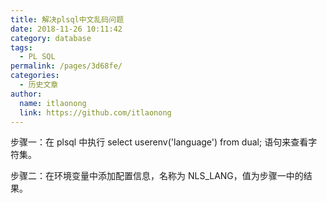 ```yaml
---
title: 解决plsql中文乱码问题
date: 2018-11-26 10:11:42
category: database
tags:
  - PL SQL
permalink: /pages/3d68fe/
categories:
  - 历史文章
author:
  name: itlaonong
  link: https://github.com/itlaonong
---
```


步骤一：在 plsql 中执行 select userenv('language') from dual; 语句来查看字符集。

步骤二：在环境变量中添加配置信息，名称为 NLS_LANG，值为步骤一中的结果。

